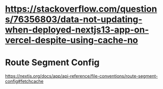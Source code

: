 # https://stackoverflow.com/questions/76356803/data-not-updating-when-deployed-nextjs13-app-on-vercel-despite-using-cache-no

# Route Segment Config
https://nextjs.org/docs/app/api-reference/file-conventions/route-segment-config#fetchcache

